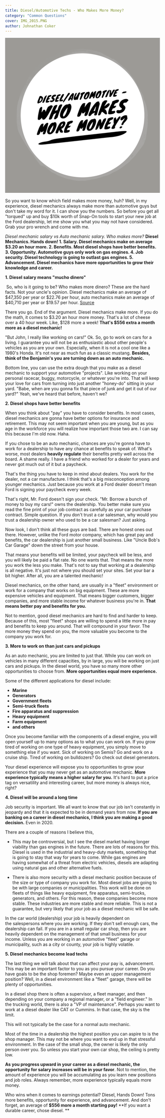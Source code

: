 ```yaml
---
title: Diesel/Automotive Techs - Who Makes More Money?
category: "Common Questions"
cover: IMG_2015.PNG
author: Johnathan Coker
---
```


![unsplash.com](./IMG_2015.PNG)


So you want to know which field makes more money, huh? Well, in my experience, diesel mechanics always make more than automotive guys but don't take my word for it. I can show you the numbers. So before you get all "torqued" up and buy $10k worth of Snap-On tools to start your new job at the Ford dealership, let me show you what you may not have considered. Grab your pro wrench and come with me.

*Diesel mechanic salary vs Auto mechanic salary. Who makes more?* **Diesel Mechanics. Hands down! 1. Salary. Diesel mechanics make on average $3.20 an hour more. 2. Benefits. Most diesel shops have better benefits. 3. Opportunity. Automotive guys only work on gas engines. 4. Job security. Diesel technology is going to outlast gas engines. 5. Advancement. Diesel mechanics have more opportunities to grow their knowledge and career.**

**1. Diesel salary means "mucho dinero"**

 So, who is it going to be? Who makes more dinero? These are the hard facts. Not your uncle's opinion. Diesel mechanics make an average of $47,350 per year or $22.76 per hour, auto mechanics make an average of $40,710 per year or $19.57 per hour. [Source](https://www.bls.gov/ooh/installation-maintenance-and-repair/automotive-service-technicians-and-mechanics.htm)

There you go. End of the argument. Diesel mechanics make more. If you do the math, it comes to $3.20 an hour more money. That's a lot of cheese over a 40 hour week. Like, $128 more a week! **That's $556 extra a month more as a diesel mechanic!**

"But John, I really like working on cars!" Ok. So, go to work on cars for a living. I guarantee you will not be as enthusiastic about other people's vehicles as you are your own. Especially, when it is not a cool one like a 1980's Honda. It's not near as much fun as a classic mustang. **Besides, think of the Benjamin's you are turning down as an auto mechanic.**

Bottom line, you can use the extra dough that you make as a diesel mechanic to support your automotive "projects". Like working on your personal racecar, buggy, motorcycle, or whatever you're into. That will keep your love for cars from turning into just another "honey-do" sitting in your yard. "Babe, when are you gonna fix that piece of junk and get it out of our yard?" Yeah, we've heard that before, haven't we?

**2. Diesel shops have better benefits**

When you think about "pay" you have to consider benefits. In most cases, diesel mechanics are gonna have better options for insurance and retirement. This may not seem important when you are young, but as you age in the workforce you will realize how important those two are. I can say this because I'm old now. Haha.

If you chose to be an auto mechanic, chances are you're gonna have to work for a dealership to have any chance at benefits to speak of. What's worse, most dealers **heavily** **regulate** their benefits pretty well across the board. A shame really. I have a friend who worked for a dealer for years and never got much out of it but a paycheck.

That's the thing you have to keep in mind about dealers. You work for the dealer, not a car manufacture. I think that's a big misconception among younger mechanics. Just because you work at a Ford dealer doesn't mean Ford is signing your paycheck every week.

That's right, Mr. Ford doesn't sign your check. "Mr. Borrow a bunch of money to buy my cars!" owns the dealership. You better make sure you read the fine print of your job contract as carefully as your car purchase contract. Simple question. If you don't trust a car salesman, why would you trust a dealership owner who used to be a car salesman? Just asking.

Now look, I don't think all these guys are bad. There are honest ones out there. However, unlike the Ford motor company, which has great pay and benefits, the car dealership is just another small business. Like "Uncle Bob's Car Garage" down the street from your house.

That means your benefits will be limited, your paycheck will be less, and you will likely be paid a flat rate. No one wants that. That means the more you work the less you make. That's not to say that working at a dealership is all negative. It's just not where you should set your sites. Set your bar a bit higher. After all, you are a talented mechanic!

Diesel mechanics, on the other hand, are usually in a "fleet" environment or work for a company that works on big equipment. These are more expensive vehicles and equipment. That means bigger customers, bigger companies, and more stable income for whatever business you're in. **That means better pay and benefits for you.**

Not to mention, good diesel mechanics are hard to find and harder to keep. Because of this, most "fleet" shops are willing to spend a little more in pay and benefits to keep you around. That will compound in your favor. The more money they spend on you, the more valuable you become to the company you work for.

**3. More to work on than just cars and pickups**

As an auto mechanic, you are limited to just that. While you can work on vehicles in many different capacities, by in large, you will be working on just cars and pickups. In the diesel world, you have so many more other opportunities to choose from. **More opportunities equal more experience.**

Some of the different applications for diesel include:

-   **Marine**
-   **Generators**
-   **Government fleets**
-   **Semi-truck fleets**
-   **Fire apparatus and suppression**
-   **Heavy equipment**
-   **Farm equipment**
-   **and others**

Once you become familiar with the components of a diesel engine, you will open yourself up to many options as to what you can work on. If you grow tired of working on one type of heavy equipment, you simply move to something else if you want. Sick of working on Semis? Go and work on a cruise ship. Tired of working on bulldozers? Go check out diesel generators.

Your diesel experience will expose you to opportunities to grow your experience that you may never get as an automotive mechanic. **More experience typically means a higher salary for you.** It's hard to put a price tag on versatility and interesting career, but more money is always nice, right?

**4. Diesel will be around a long time**

Job security is important. We all want to know that our job isn't constantly in jeopardy and that it is expected to be in demand years from now. **If you are banking on a career in diesel mechanics, I think you are making a good decision.** Even in 2020.

There are a couple of reasons I believe this,

-   This may be controversial, but I see the diesel market having longer viability than gas engines in the future. There are lots of reasons for this. Diesel is used in the industrial and heavy-duty markets, something that is going to stay that way for years to come. While gas engines are having somewhat of a threat from electric vehicles, diesels are adapting using natural gas and other alternative fuels.

-   There is also more security with a diesel mechanic position because of the size or type of company you work for. Most diesel jobs are going to be with large companies or municipalities. This work will be done on fleets of things like heavy equipment, fire apparatus, semi-trucks, generators, and others. For this reason, these companies become more stable. These industries are more stable and more reliable. This is not a guarantee, but very likely that your job as a diesel mechanic will be safe.

In the car world (dealership) your job is heavily dependent on the salespersons where you are working. If they don't sell enough cars, the dealership can fail. If you are in a small regular car shop, then you are heavily dependent on the management of that small business for your income. Unless you are working in an automotive "fleet" garage or municipality, such as a city or county, your job is highly volatile.

**5. Diesel mechanics become lead techs**

The last thing we will talk about that can affect your pay is, advancement. This may be an important factor to you as you pursue your career. Do you have goals to be the shop foremen? Maybe even an upper management position? Well, in a diesel environment like a "fleet" garage, there will be plenty of opportunities.

In a diesel shop there is often a supervisor, a fleet manager, and then depending on your company a regional manager, or a "field engineer." In the trucking world, there is also a "VP of maintenance". Perhaps you want to work at a diesel dealer like CAT or Cummins. In that case, the sky is the limit.

This will not typically be the case for a normal auto mechanic.

Most of the time in a dealership the highest position you can aspire to is the shop manager. This may not be where you want to end up in that stressful environment. In the case of the small shop, the owner is likely the only person over you. So unless you start your own car shop, the ceiling is pretty low.

**As you progress upward in your career as a diesel mechanic, the opportunity for salary increases will be in your favor**. Not to mention, the amount of experience you will be accumulating as you learn new positions and job roles. Always remember, more experience typically equals more money.

Who wins when it comes to earnings potential? Diesel, Hands Down! Tons more benefits, opportunity for experience, and advancement. And don't forget, an average of **$556 more a month starting pay!** **If you want a durable career, chose diesel. **




